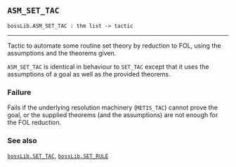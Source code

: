 ## `ASM_SET_TAC`

``` hol4
bossLib.ASM_SET_TAC : thm list -> tactic
```

------------------------------------------------------------------------

Tactic to automate some routine set theory by reduction to FOL, using
the assumptions and the theorems given.

`ASM_SET_TAC` is identical in behaviour to `SET_TAC` except that it uses
the assumptions of a goal as well as the provided theorems.

### Failure

Fails if the underlying resolution machinery (`METIS_TAC`) cannot prove
the goal, or the supplied theorems (and the assumptions) are not enough
for the FOL reduction.

### See also

[`bossLib.SET_TAC`](#bossLib.SET_TAC),
[`bossLib.SET_RULE`](#bossLib.SET_RULE)

